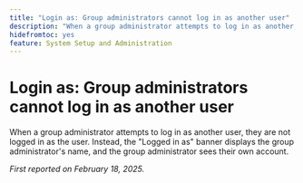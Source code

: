```yaml
---
title: "Login as: Group administrators cannot log in as another user"
description: "When a group administrator attempts to log in as another user, they are not logged in as the user. Instead, the Logged in as banner displays the group administrator's name, and the group administrator sees their own account."
hidefromtoc: yes
feature: System Setup and Administration
---
```


# Login as: Group administrators cannot log in as another user

When a group administrator attempts to log in as another user, they are not logged in as the user. Instead, the "Logged in as" banner displays the group administrator's name, and the group administrator sees their own account.

_First reported on February 18, 2025._
